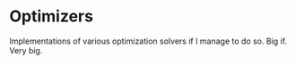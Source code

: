 # Optimizers
Implementations of various optimization solvers if I manage to do so. Big if. Very big.